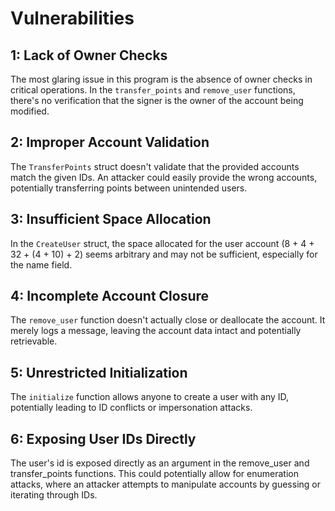 # Vulnerabilities

## 1: Lack of Owner Checks

The most glaring issue in this program is the absence of owner checks in critical operations. In the `transfer_points` and `remove_user` functions, there's no verification that the signer is the owner of the account being modified.

## 2: Improper Account Validation

The `TransferPoints` struct doesn't validate that the provided accounts match the given IDs. An attacker could easily provide the wrong accounts, potentially transferring points between unintended users.

## 3: Insufficient Space Allocation

In the `CreateUser` struct, the space allocated for the user account (8 + 4 + 32 + (4 + 10) + 2) seems arbitrary and may not be sufficient, especially for the name field.

## 4: Incomplete Account Closure

The `remove_user` function doesn't actually close or deallocate the account. It merely logs a message, leaving the account data intact and potentially retrievable.

## 5: Unrestricted Initialization

The `initialize` function allows anyone to create a user with any ID, potentially leading to ID conflicts or impersonation attacks.

## 6: Exposing User IDs Directly

The user's id is exposed directly as an argument in the remove_user and transfer_points functions. This could potentially allow for enumeration attacks, where an attacker attempts to manipulate accounts by guessing or iterating through IDs.